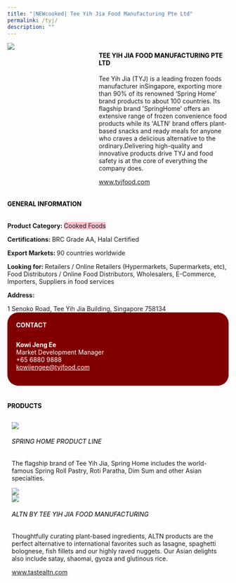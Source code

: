 ```yaml
---
title: "|NEWcooked| Tee Yih Jia Food Manufacturing Pte Ltd"
permalink: /tyj/
description: ""
---
```

<head>
	<div class="flex-paragraph">
		<!--hi there! this is a comment and will provide you with instructional guides-->
		<!--insert booth number here!-->
		<p style="text-transform: uppercase"></p></div>
			<div class="flex-container" style="display: flex; flex-wrap: wrap;">
				<!--insert DOWNLOAD link of company logo between the " marks!-->
			<div class="card sgds" style="flex: 1 1 40%; display: block;"><img src="https://drive.google.com/uc?export=download&id=1qmpp8yJHKAALmcOwRYvoJSUZlucBz7sc"></div>
	<div class="card-sgds" style="flex: 1 1 58%; display: block; margin-left: 3px">
		<h4 style="text-transform: uppercase; color: black;"><!--insert the exhibitor's name between the <b> tags here--><b>Tee Yih Jia Food Manufacturing Pte Ltd</b></h4><!--insert the exhibitor's description between the <p> tags here-->
		<p>Tee Yih Jia (TYJ) is a leading frozen foods manufacturer inSingapore, exporting more than 90% of its renowned ‘Spring Home’ brand products to about 100 countries. Its flagship brand 'SpringHome' offers an extensive range of frozen convenience food products while its 'ALTN' brand offers plant-based snacks and ready meals for anyone who craves a delicious alternative to the ordinary.Delivering high-quality and innovative products drive TYJ and food safety is at the core of everything the company does.</p>
		<!--insert the exhibitor's website link, making sure there is "https:// www." present please. make sure the entire https link goes in between the " marks-->
		<p><a href="https://www.tyjfood.com" target="_blank"><!--insert the www website link here (no need for https)-->www.tyjfood.com</a></p>
	</div>
</div>
</head>

<body>
	<h4 style="text-transform: uppercase; color: black;"><b>General Information</b></h4>
		<div class="flex-container" style="display: flex; flex-wrap: wrap;">
			<div class="card sgds" style="flex: 1 1 65%; display: block; align-self: stretch">
			<div class="flex-paragraph">
			<p><b>Product Category: </b><span style=" background-color: pink; border-radius: 10 px;"><!--insert the exhibitor's pdt cat between the <p> tags here-->Cooked Foods</span></p> 
				<p><b>Certifications: </b><!--insert all the exhibitor's certifications between the </b> and </p> here-->BRC Grade AA, Halal Certified</p>
			<p><b>Export Markets: </b><!--insert all the exhibitor's export markets between the </b> and </p> here-->90 countries worldwide</p>
			<p style="margin-bottom: 10px;"><b>Looking for: </b><!--insert all the exhibitor's potential business partners between the </b> and </p> here-->Retailers / Online Retailers (Hypermarkets, Supermarkets, etc), Food Distributors / Online Food Distributors, Wholesalers, E-Commerce, Importers, Suppliers in food services</p><p><b>Address: </b><!--insert all the exhibitor's address the </b> and </p> here--></p> 1 Senoko Road, Tee Yih Jia Building, Singapore 758134
			</div>
		</div>
		<div class="card sgds" style="flex: 1 1 35%; padding: 10px; display: block; background-color: maroon; border-radius: 25px; align-self: center;">
		<h4 style="color: white; margin-top: 10px; margin-left: 10px;">CONTACT</h4>
		<div class="flex-paragraph">
			<!--replace with exhibitor's: -->
			<p style="padding: 10px; color: white;"><b><!-- POC name-->Kowi Jeng Ee</b><br><!-- designation-->Market Development Manager<br><!--contact number-->+65 6880 9888<br><!-- for linking purposes, insert their email after "mailto:"...--><a href="mailto:kowijengee@tyjfood.com" style="color: white;"><!--...and also include the display email before </a> here-->kowijengee@tyjfood.com</a></p>
		</div>
			</div>
		</div>
	<br>
	<h4 style="text-transform: uppercase; color: black;"><b>products</b></h4>
<div style="display: flex; flex-wrap: wrap;">
	</div>
		<div style="flex: 1 1 47%; margin: 10px; display: block;" class="card sgds">
		<div style="display: block;" class="flex-image"><img src="https://drive.google.com/uc?export=download&id=18yvtkvEMgFRErLSuNcPY5O7LeQ8vHFnR"></div>
	<div class="flex-paragraph">
		<h6 style="text-transform: uppercase; color: black;">Spring Home Product line</h6>
		<p>The flagship brand of Tee Yih Jia, Spring Home includes the world-famous Spring Roll Pastry, Roti Paratha, Dim Sum and other Asian specialties.</p></div>
		</div>
		</div>
		<div class="card sgds" style="flex: 1 1 47%; margin: 10px; display: block;">
		<div class="flex-image" style="display: block;"><img src="https://drive.google.com/uc?export=download&id=1gLDN0gyeZ1nsbKogW4BoQcYJzjNROYdT"></div>
			<div style="display: block;" class="flex-image"><img src="https://drive.google.com/uc?export=download&id=1d4LMP5pfsjFGETm1dDPqNtLGVsBmLK6_"></div>
	<div class="flex-paragraph">
		<h6 style="text-transform: uppercase; color: black;">ALTN by Tee Yih Jia Food Manufacturing</h6>
		<p>Thoughtfully curating plant-based ingredients, ALTN products are the perfect alternative to international favorites such as lasagne, spaghetti bolognese, fish fillets and our highly raved nuggets. Our Asian delights also include satay, shaomai, gyoza and glutinous rice.</p> <p><a href="https://www.tastealtn.com" target="_blank"><!--insert the www website link here (no need for https)-->www.tastealtn.com</a> </p></div>
		</div>
	</div>
	<!--don't delete these 2 tags. double check how the layout looks on the right too and lemme know if there are any problems! thank u so much for ur hardwork!-->
	</div>